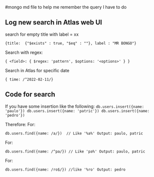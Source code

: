#mongo md file to help me remember the query I have to do
## Log new search in Atlas web UI
search for empty title with label = xx

`{title:  {"$exists" : true, "$eq" : ""}, label : "MR BONGO"}`

Search with regex:

`{ <field>: { $regex: 'pattern', $options: '<options>' } }`

Search in Atlas for specific date

`{ time: /^2022-02-11/}`

## Code for search
If you have some insertion like the following:
`db.users.insert({name: 'paulo'})
db.users.insert({name: 'patric'})
db.users.insert({name: 'pedro'})`

Therefore:
For:

`db.users.find({name: /a/})  // Like '%a%'
Output: paulo, patric`

For:

`db.users.find({name: /^pa/}) // Like 'pa%'
Output: paulo, patric`

For:

`db.users.find({name: /ro$/}) //like '%ro'
Output: pedro`



